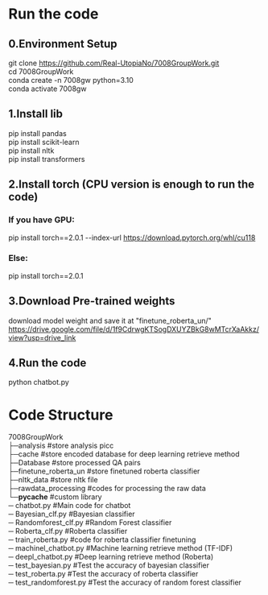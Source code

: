 # Run the code   
## 0.Environment Setup  
git clone https://github.com/Real-UtopiaNo/7008GroupWork.git  
cd 7008GroupWork  
conda create -n 7008gw python=3.10  
conda activate 7008gw  
## 1.Install lib  
pip install pandas  
pip install scikit-learn  
pip install nltk  
pip install transformers
## 2.Install torch (CPU version is enough to run the code)   
### If you have GPU:  
pip install torch==2.0.1 --index-url https://download.pytorch.org/whl/cu118  
### Else:  
pip install torch==2.0.1  
## 3.Download Pre-trained weights  
download model weight and save it at "finetune_roberta_un/"  
https://drive.google.com/file/d/1f9CdrwgKTSogDXUYZBkG8wMTcrXaAkkz/view?usp=drive_link  
## 4.Run the code
python chatbot.py  

# Code Structure  
7008GroupWork  
├─analysis      #store analysis picc  
├─cache      #store encoded database for deep learning retrieve method  
├─Database      #store processed QA pairs  
├─finetune_roberta_un      #store finetuned roberta classifier  
├─nltk_data      #store nltk file  
├─rawdata_processing      #codes for processing the raw data  
└─__pycache__      #custom library  
─ chatbot.py      #Main code for chatbot  
─ Bayesian_clf.py      #Bayesian classifier  
─ Randomforest_clf.py      #Random Forest classifier  
─ Roberta_clf.py      #Roberta classifier  
─ train_roberta.py      #code for roberta classifier finetuning  
─ machinel_chatbot.py      #Machine learning retrieve method (TF-IDF)  
─ deepl_chatbot.py      #Deep learning retrieve method (Roberta)  
─ test_bayesian.py      #Test the accuracy of bayesian classifier  
─ test_roberta.py      #Test the accuracy of roberta classifier  
─ test_randomforest.py      #Test the accuracy of random forest classifier  

